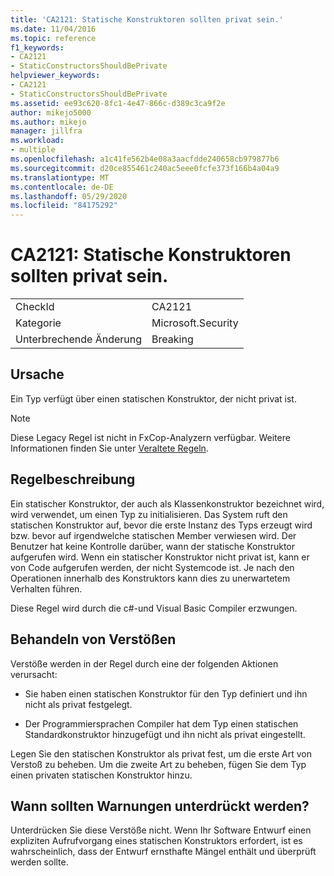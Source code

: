 ```yaml
---
title: 'CA2121: Statische Konstruktoren sollten privat sein.'
ms.date: 11/04/2016
ms.topic: reference
f1_keywords:
- CA2121
- StaticConstructorsShouldBePrivate
helpviewer_keywords:
- CA2121
- StaticConstructorsShouldBePrivate
ms.assetid: ee93c620-8fc1-4e47-866c-d389c3ca9f2e
author: mikejo5000
ms.author: mikejo
manager: jillfra
ms.workload:
- multiple
ms.openlocfilehash: a1c41fe562b4e08a3aacfdde240658cb979877b6
ms.sourcegitcommit: d20ce855461c240ac5eee0fcfe373f166b4a04a9
ms.translationtype: MT
ms.contentlocale: de-DE
ms.lasthandoff: 05/29/2020
ms.locfileid: "84175292"
---
```

# <a name="ca2121-static-constructors-should-be-private"></a>CA2121: Statische Konstruktoren sollten privat sein.

|||
|-|-|
|CheckId|CA2121|
|Kategorie|Microsoft.Security|
|Unterbrechende Änderung|Breaking|

## <a name="cause"></a>Ursache
Ein Typ verfügt über einen statischen Konstruktor, der nicht privat ist.

> [!NOTE]
> Diese Legacy Regel ist nicht in FxCop-Analyzern verfügbar. Weitere Informationen finden Sie unter [Veraltete Regeln](fxcop-rule-port-status.md#deprecated-rules).

## <a name="rule-description"></a>Regelbeschreibung

Ein statischer Konstruktor, der auch als Klassenkonstruktor bezeichnet wird, wird verwendet, um einen Typ zu initialisieren. Das System ruft den statischen Konstruktor auf, bevor die erste Instanz des Typs erzeugt wird bzw. bevor auf irgendwelche statischen Member verwiesen wird. Der Benutzer hat keine Kontrolle darüber, wann der statische Konstruktor aufgerufen wird. Wenn ein statischer Konstruktor nicht privat ist, kann er von Code aufgerufen werden, der nicht Systemcode ist. Je nach den Operationen innerhalb des Konstruktors kann dies zu unerwartetem Verhalten führen.

Diese Regel wird durch die c#-und Visual Basic Compiler erzwungen.

## <a name="how-to-fix-violations"></a>Behandeln von Verstößen

Verstöße werden in der Regel durch eine der folgenden Aktionen verursacht:

- Sie haben einen statischen Konstruktor für den Typ definiert und ihn nicht als privat festgelegt.

- Der Programmiersprachen Compiler hat dem Typ einen statischen Standardkonstruktor hinzugefügt und ihn nicht als privat eingestellt.

Legen Sie den statischen Konstruktor als privat fest, um die erste Art von Verstoß zu beheben. Um die zweite Art zu beheben, fügen Sie dem Typ einen privaten statischen Konstruktor hinzu.

## <a name="when-to-suppress-warnings"></a>Wann sollten Warnungen unterdrückt werden?

Unterdrücken Sie diese Verstöße nicht. Wenn Ihr Software Entwurf einen expliziten Aufrufvorgang eines statischen Konstruktors erfordert, ist es wahrscheinlich, dass der Entwurf ernsthafte Mängel enthält und überprüft werden sollte.
